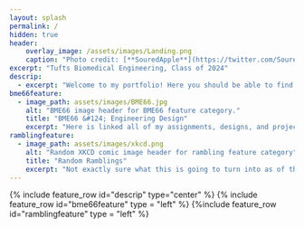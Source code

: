 ```yaml
---
layout: splash
permalink: /
hidden: true
header: 
    overlay_image: /assets/images/Landing.png
    caption: "Photo credit: [**SouredApple**](https://twitter.com/SouredApple)"
excerpt: "Tufts Biomedical Engineering, Class of 2024"
descrip: 
  - excerpt: "Welcome to my portfolio! Here you should be able to find all of the things I've designed and made over my time here at Tufts, along with any other random things I'd like to put up around here." 
bme66feature:
  - image_path: assets/images/BME66.jpg
    alt: "BME66 image header for BME66 feature category."
    title: "BME66 &#124; Engineering Design"
    excerpt: "Here is linked all of my assignments, designs, and project updates for BME66 Engineering Design"
ramblingfeature:
  - image_path: assets/images/xkcd.png
    alt: "Random XKCD comic image header for rambling feature category"
    title: "Random Ramblings"
    excerpt: "Not exactly sure what this is going to turn into as of this website setup, but hopefully something cool will be dropped in here at some point..."
---
```


  {% include feature_row id="descrip" type="center" %}
  {% include feature_row id="bme66feature" type = "left" %}
  {%include feature_row id="ramblingfeature" type = "left" %}

